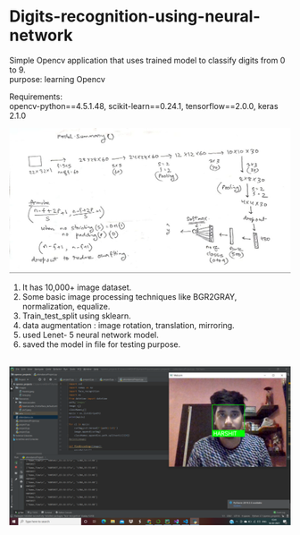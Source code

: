 # Digits-recognition-using-neural-network


Simple Opencv application that uses trained model to classify digits from 0 to 9. <br>
purpose: learning Opencv<br>

Requirements: <br> 
opencv-python==4.5.1.48, scikit-learn==0.24.1, tensorflow==2.0.0, keras 2.1.0<br>

 <img src="https://github.com/HarshitDolu/Digits-recognition-using-neural-network/blob/main/concept%20behind.jpeg" width="900">
 
 


1. It has 10,000+ image dataset.<br>
2. Some basic image processing techniques like BGR2GRAY, normalization, equalize.<br>
3. Train_test_split using sklearn.<br>
4. data augmentation : image rotation, translation, mirroring.<br>
5. used Lenet- 5 neural network model.<br>
6. saved the model in file for testing purpose.
<br>
 <img src="https://github.com/HarshitDolu/Face-Recognition-Attendance-System/blob/main/Screenshot%20(386).png" width="900">

